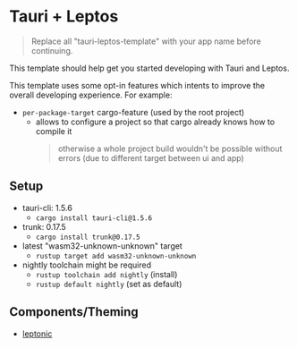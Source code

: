 # Tauri + Leptos

> Replace all "tauri-leptos-template" with your app name before continuing.

This template should help get you started developing with Tauri and Leptos.

This template uses some opt-in features which intents to improve the overall developing experience. For example:
- `per-package-target` cargo-feature (used by the root project)
  - allows to configure a project so that cargo already knows how to compile it 
    > otherwise a whole project build wouldn't be possible without errors (due to different target between ui and app)


## Setup

- tauri-cli: 1.5.6
  - `cargo install tauri-cli@1.5.6`
- trunk: 0.17.5
  - `cargo install trunk@0.17.5`
- latest "wasm32-unknown-unknown" target
  - `rustup target add wasm32-unknown-unknown`
- nightly toolchain might be required
  - `rustup toolchain add nightly` (install)
  - `rustup default nightly` (set as default)

## Components/Theming
- [leptonic](https://leptonic.dev/)
